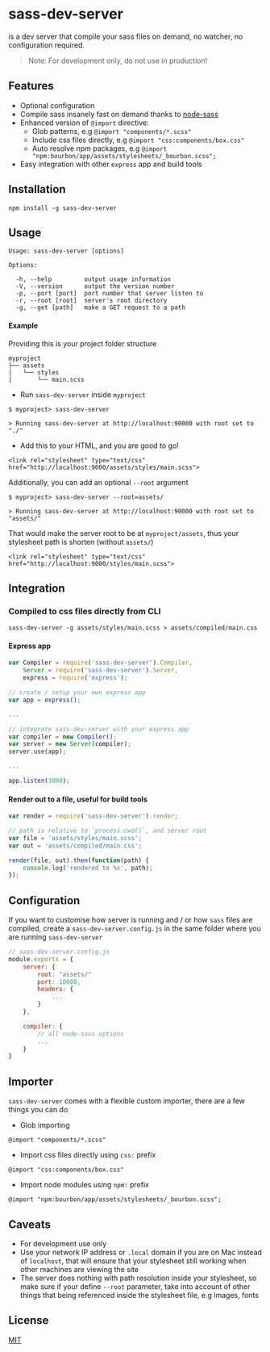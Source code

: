 # sass-dev-server

is a dev server that compile your sass files on demand, no watcher, no configuration required.

> Note: For development only, do not use in production!

## Features

- Optional configuration
- Compile sass insanely fast on demand thanks to [node-sass](https://github.com/sass/node-sass)
- Enhanced version of `@import` directive:
    - Glob patterns, e.g `@import "components/*.scss"`
    - Include css files directly, e.g `@import "css:components/box.css"`
    - Auto resolve npm packages, e.g `@import "npm:bourbon/app/assets/stylesheets/_bourbon.scss";`
- Easy integration with other `express` app and build tools

## Installation

```
npm install -g sass-dev-server
```

## Usage

```
Usage: sass-dev-server [options]

Options:

  -h, --help         output usage information
  -V, --version      output the version number
  -p, --port [port]  port number that server listen to
  -r, --root [root]  server's root directory
  -g, --get [path]   make a GET request to a path
```

#### Example

Providing this is your project folder structure

```
myproject
├── assets
|   └── styles
|       └── main.scss
```

- Run `sass-dev-server` inside `myproject`

```
$ myproject> sass-dev-server

> Running sass-dev-server at http://localhost:90000 with root set to "./"
```

- Add this to your HTML, and you are good to go!
```
<link rel="stylesheet" type="text/css" href="http://localhost:9000/assets/styles/main.scss">
```

Additionally, you can add an optional `--root` argument
```
$ myproject> sass-dev-server --root=assets/

> Running sass-dev-server at http://localhost:90000 with root set to "assets/"
```

That would make the server root to be at `myproject/assets`, thus your stylesheet path is shorten (without `assets/`)
```
<link rel="stylesheet" type="text/css" href="http://localhost:9000/styles/main.scss">
```

## Integration

### Compiled to css files directly from CLI
```
sass-dev-server -g assets/styles/main.scss > assets/compiled/main.css
```

#### Express app
```js
var Compiler = require('sass-dev-server').Compiler,
    Server = require('sass-dev-server').Server,
    express = require('express');

// create / setup your own express app
var app = express();

...

// integrate sass-dev-server with your express app
var compiler = new Compiler();
var server = new Server(compiler);
server.use(app);

...

app.listen(3000);
```

#### Render out to a file, useful for build tools
```js
var render = require('sass-dev-server').render;

// path is relative to `process.cwd()`, and server root
var file = 'assets/styles/main.scss';
var out = 'assets/compiled/main.css';

render(file, out).then(function(path) {
    console.log('rendered to %s', path);
});
```

## Configuration

If you want to customise how server is running and / or how `sass` files are compiled, create a `sass-dev-server.config.js` in the same folder where you are running `sass-dev-server`

```js
// sass-dev-server.config.js
module.exports = {
    server: {
        root: "assets/"
        port: 10000,
        headers: {
            ...
        }
    },

    compiler: {
        // all node-sass options
        ...
    }
}
```

## Importer

`sass-dev-server` comes with a flexible custom importer, there are a few things you can do

- Glob importing
```
@import "components/*.scss"
```

- Import css files directly using `css:` prefix
```
@import "css:components/box.css"
```

- Import node modules using `npm:` prefix
```
@import "npm:bourbon/app/assets/stylesheets/_bourbon.scss";
```


## Caveats
- For development use only
- Use your network IP address or `.local` domain if you are on Mac instead of `localhost`, that will ensure that your stylesheet still working when other machines are viewing the site
- The server does nothing with path resolution inside your stylesheet, so make sure if your define `--root` parameter, take into account of other things that being referenced inside the stylesheet file, e.g images, fonts

## License
[MIT](http://www.opensource.org/licenses/mit-license.php)